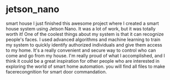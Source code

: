 # jetson_nano
smart house
 I just finished this awesome project where I created a smart house system using Jetson Nano. It was a lot of work, but it was totally worth it! One of the coolest things about my system is that it can recognize people's faces. I used advanced algorithms and machine learning to train my system to quickly identify authorized individuals and give them access to my home. It's a really convenient and secure way to control who can come and go from my house. I'm really proud of what I accomplished, and I think it could be a great inspiration for other people who are interested in exploring the world of smart home automation.
 you will find all files to make facerecongnition for smart door commandation.
